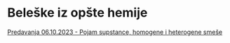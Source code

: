 # Beleške iz opšte hemije

[Predavanja 06.10.2023 - Pojam supstance, homogene i heterogene smeše](https://github.com/swagineering/swagineering.github.io/files/12834690/hemija01_merged.pdf)
